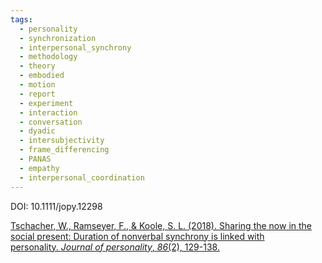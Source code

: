 ```yaml
---
tags:
  - personality
  - synchronization
  - interpersonal_synchrony
  - methodology
  - theory
  - embodied
  - motion
  - report
  - experiment
  - interaction
  - conversation
  - dyadic
  - intersubjectivity
  - frame_differencing
  - PANAS
  - empathy
  - interpersonal_coordination
---
```


DOI: 10.1111/jopy.12298

[Tschacher, W., Ramseyer, F., & Koole, S. L. (2018). Sharing the now in the social present: Duration of nonverbal synchrony is linked with personality. _Journal of personality_, _86_(2), 129-138.](https://onlinelibrary.wiley.com/doi/pdf/10.1111/jopy.12298?casa_token=sOJpyZWDNwcAAAAA:Itysw2B6Rb4bPZab-NUFCT4n_QTDiRk28_jY-9ivc5eZtLq1BTIOgl2Pd2yxhFt9-t23yW2MeYnl3do)